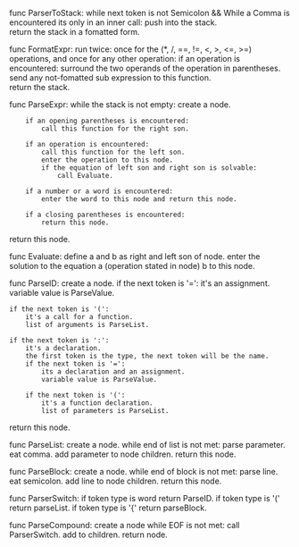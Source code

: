 func ParserToStack:
	while next token is not Semicolon &&
	While a Comma is encountered its only in an inner call:
		push into the stack.	
return the stack in a fomatted form.

func FormatExpr:
	run twice: once for the (*, /, ==, !=, <, >, <=, >=) operations,
	and once for any other operation:
		if an operation is encountered:
			surround the two operands of the operation in parentheses.
			send any not-fomatted sub expression to this function.			
return the stack.

func ParseExpr:
	while the stack is not empty:
		create a node.
		
		if an opening parentheses is encountered:
			call this function for the right son.
			
		if an operation is encountered:
			call this function for the left son.
			enter the operation to this node.
			if the equation of left son and right son is solvable:
				call Evaluate.
			
		if a number or a word is encountered:
			enter the word to this node and return this node.
			
		if a closing parentheses is encountered:
			return this node.
return this node.

func Evaluate:
	define a and b as right and left son of node.
enter the solution to the equation a (operation stated in node) b to this node.

func ParseID:
	create a node.
	if the next token is '=':
		it's an assignment.
		variable value is ParseValue.
	
	if the next token is '(':
		it's a call for a function.
		list of arguments is ParseList.
	
	if the next token is ':':
		it's a declaration.
		the first token is the type, the next token will be the name.
		if the next token is '=':
			its a declaration and an assignment.
			variable value is ParseValue.
		
		if the next token is '(':
			it's a function declaration.
			list of parameters is ParseList.
return this node.	

func ParseList:
	create a node.
	while end of list is not met:
		parse parameter.
		eat comma.
		add parameter to node children.
return this node.

func ParseBlock:
	create a node.
	while end of block is not met:
		parse line.
		eat semicolon.
		add line to node children.
return this node.

func ParserSwitch:
	if token type is word return ParseID.
	if token type is '(' return parseList.
	if token type is '{' return parseBlock.
	
func ParseCompound:
	create a node
	while EOF is not met:
		call ParserSwitch.
		add to children.
return node.
		

